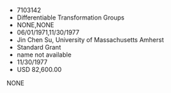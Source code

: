 * 7103142
* Differentiable Transformation Groups
* NONE,NONE
* 06/01/1971,11/30/1977
* Jin Chen Su, University of Massachusetts Amherst
* Standard Grant
* name not available
* 11/30/1977
* USD 82,600.00

NONE